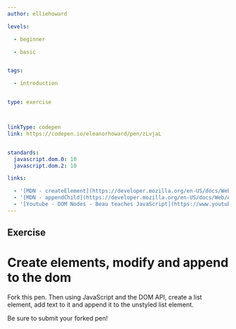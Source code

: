 ```yaml
---
author: elliehoward

levels:

  - beginner

  - basic


tags:

  - introduction


type: exercise



linkType: codepen
link: https://codepen.io/eleanorhoward/pen/zLvjaL


standards:
  javascript.dom.0: 10
  javascript.dom.2: 10

links:

  - '[MDN - createElement](https://developer.mozilla.org/en-US/docs/Web/API/Document/createElement){documentation}'
  - '[MDN - appendChild](https://developer.mozilla.org/en-US/docs/Web/API/Node/appendChild){documentation}'
  - '[Youtube - DOM Nodes - Beau teaches JavaScript](https://www.youtube.com/watch?v=BWVoPxob5DU){documentation}'
---
```



## Exercise

# Create elements, modify and append to the dom

Fork this pen. Then using JavaScript and the DOM API, create a list element, add text to it and append it to the unstyled list element.

Be sure to submit your forked pen!
